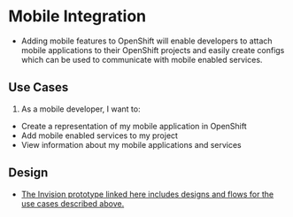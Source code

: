 # Mobile Integration
- Adding mobile features to OpenShift will enable developers to attach mobile applications to their OpenShift projects and easily create configs which can be used to communicate with mobile enabled services.

## Use Cases
1. As a mobile developer, I want to:
  - Create a representation of my mobile application in OpenShift
  - Add mobile enabled services to my project
  - View information about my mobile applications and services

## Design
- [The Invision prototype linked here includes designs and flows for the use cases described above.](https://redhat.invisionapp.com/share/3METBQE2D#/278322071_MCP_1)
